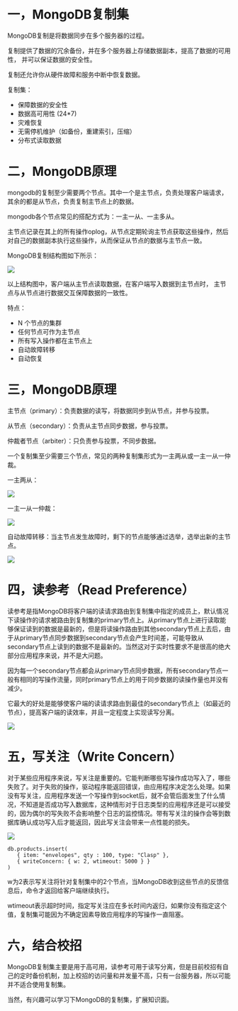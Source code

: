 # 一，MongoDB复制集 #
MongoDB复制是将数据同步在多个服务器的过程。

复制提供了数据的冗余备份，并在多个服务器上存储数据副本，提高了数据的可用性， 并可以保证数据的安全性。

复制还允许你从硬件故障和服务中断中恢复数据。

复制集：

 - 保障数据的安全性
 - 数据高可用性 (24*7)
 - 灾难恢复
 - 无需停机维护（如备份，重建索引，压缩）
 - 分布式读取数据

# 二，MongoDB原理 #
mongodb的复制至少需要两个节点。其中一个是主节点，负责处理客户端请求，其余的都是从节点，负责复制主节点上的数据。

mongodb各个节点常见的搭配方式为：一主一从、一主多从。

主节点记录在其上的所有操作oplog，从节点定期轮询主节点获取这些操作，然后对自己的数据副本执行这些操作，从而保证从节点的数据与主节点一致。

MongoDB复制结构图如下所示：

![](/replica-set-read-write-operations-primary.png)

以上结构图中，客户端从主节点读取数据，在客户端写入数据到主节点时， 主节点与从节点进行数据交互保障数据的一致性。

特点：

 - N 个节点的集群
 - 任何节点可作为主节点
 - 所有写入操作都在主节点上
 - 自动故障转移
 - 自动恢复

# 三，MongoDB原理 #

主节点（primary）：负责数据的读写，将数据同步到从节点，并参与投票。

从节点（secondary）：负责从主节点同步数据，参与投票。

仲裁者节点（arbiter）：只负责参与投票，不同步数据。

一个复制集至少需要三个节点，常见的两种复制集形式为一主两从或一主一从一仲裁。

一主两从：

![](/replica-set-primary-with-two-secondaries.png)

一主一从一仲裁：

![](/replica-set-primary-with-secondary-and-arbiter.png)

自动故障转移：当主节点发生故障时，剩下的节点能够通过选举，选举出新的主节点。

![](/replica-set-trigger-election.png)

# 四，读参考（Read Preference） #
读参考是指MongoDB将客户端的读请求路由到复制集中指定的成员上，默认情况下读操作的请求被路由到复制集的primary节点上。从primary节点上进行读取能够保证读到的数据是最新的，但是将读操作路由到其他secondary节点上去后，由于从primary节点同步数据到secondary节点会产生时间差，可能导致从secondary节点上读到的数据不是最新的。当然这对于实时性要求不是很高的绝大部分应用程序来说，并不是大问题。

因为每一个secondary节点都会从primary节点同步数据，所有secondary节点一般有相同的写操作流量，同时primary节点上的用于同步数据的读操作量也并没有减少。

它最大的好处是能够使客户端的读请求路由到最佳的secondary节点上（如最近的节点），提高客户端的读效率，并且一定程度上实现读写分离。

![](/replica-set-read-preference.png)

# 五，写关注（Write Concern） #
对于某些应用程序来说，写关注是重要的。它能判断哪些写操作成功写入了，哪些失败了。对于失败的操作，驱动程序能返回错误，由应用程序决定怎么处理。如果没有写关注，应用程序发送一个写操作到socket后，就不会管后面发生了什么情况，不知道是否成功写入数据库，这种情形对于日志类型的应用程序还是可以接受的，因为偶尔的写失败不会影响整个日志的监控情况。带有写关注的操作会等到数据库确认成功写入后才能返回，因此写关注会带来一点性能的损失。

![](/crud-write-concern-w2.png)

    db.products.insert(
       { item: "envelopes", qty : 100, type: "Clasp" },
       { writeConcern: { w: 2, wtimeout: 5000 } }
    )

w为2表示写关注将针对复制集中的2个节点，当MongoDB收到这些节点的反馈信息后，命令才返回给客户端继续执行。

wtimeout表示超时时间，指定写关注应在多长时间内返归，如果你没有指定这个值，复制集可能因为不确定因素导致应用程序的写操作一直阻塞。

# 六，结合校招 #
MongoDB复制集主要是用于高可用，读参考可用于读写分离，但是目前校招有自己的定时备份机制，加上校招的访问量和并发量不高，只有一台服务器，所以可能并不适合使用复制集。

当然，有兴趣可以学习下MongoDB的复制集，扩展知识面。